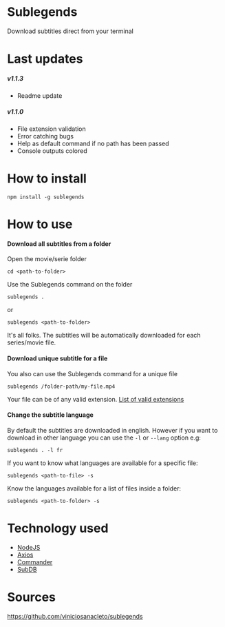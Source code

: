 # Sublegends #
Download subtitles direct from your terminal

# Last updates #
##### v1.1.3 #####
* Readme update

##### v1.1.0 #####
* File extension validation
* Error catching bugs
* Help as default command if no path has been passed
* Console outputs colored
  

# How to install # 

```shell
npm install -g sublegends
```

# How to use #
#### Download all subtitles from a folder ####
Open the movie/serie folder
```shell
cd <path-to-folder>
```
Use the Sublegends command on the folder
```shell
sublegends .
```
or
```shell
sublegends <path-to-folder>
```
It's all folks. The subtitles will be automatically downloaded for each series/movie file.

#### Download unique subtitle for a file ####
You also can use the Sublegends command for a unique file
```shell
sublegends /folder-path/my-file.mp4
```
Your file can be of any valid extension. [List of valid extensions](https://github.com/viniciosanacleto/sublegends/blob/master/src/misc/extensions.json)

#### Change the subtitle language ####
By default the subtitles are downloaded in english. However if you want to download in other language you can use the `-l` or `--lang` option e.g:
```shell
sublegends . -l fr
```
If you want to know what languages are available for a specific file:
```shell
sublegends <path-to-file> -s
```
Know the languages available for a list of files inside a folder:
```shell
sublegends <path-to-folder> -s
```

# Technology used #
* [NodeJS](https://nodejs.org/en/)
* [Axios](https://www.npmjs.com/package/axios)
* [Commander](https://www.npmjs.com/package/commander)
* [SubDB](http://thesubdb.com)

# Sources #
https://github.com/viniciosanacleto/sublegends